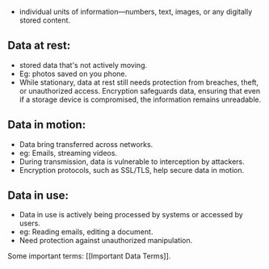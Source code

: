 - individual units of information—numbers, text, images, or any digitally stored content.

## Data at rest:
- stored data that's not actively moving.
- Eg: photos saved on you phone.
- While stationary, data at rest still needs protection from breaches, theft, or unauthorized access. Encryption safeguards data, ensuring that even if a storage device is compromised, the information remains unreadable.

## Data in motion:
- Data bring transferred across networks.
- eg: Emails, streaming videos.
- During transmission, data is vulnerable to interception by attackers. 
- Encryption protocols, such as SSL/TLS, help secure data in motion.

## Data in use:
- Data in use is actively being processed by systems or accessed by users.
- eg: Reading emails, editing a document.
- Need protection against unauthorized manipulation.

Some important terms: [[Important Data Terms]].